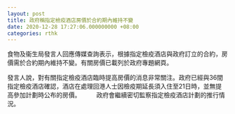 ```yaml
---
layout: post
title: 政府稱指定檢疫酒店房價於合約期內維持不變
date: 2020-12-28 17:27:06.000000000 +08:00
categories: rthk
---
```


食物及衞生局發言人回應傳媒查詢表示，根據指定檢疫酒店與政府訂立的合約，房價需於合約期內維持不變。有關房價已載列於政府專題網頁。

發言人說，對有關指定檢疫酒店臨時提高房價的消息非常關注。政府已經與36間指定檢疫酒店確認，酒店在處理回港人士因檢疫期延長須入住至21日時，並無提高參加計劃時公布的房價。
　　 
政府會繼續密切監察指定檢疫酒店計劃的推行情況。
